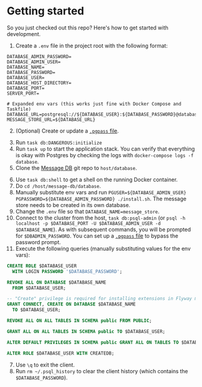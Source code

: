 # Getting started

So you just checked out this repo? Here's how to get started with development.

1. Create a `.env` file in the project root with the following format:

```dotenv
DATABASE_ADMIN_PASSWORD=
DATABASE_ADMIN_USER=
DATABASE_NAME=
DATABASE_PASSWORD=
DATABASE_USER=
DATABASE_HOST_DIRECTORY=
DATABASE_PORT=
SERVER_PORT=

# Expanded env vars (this works just fine with Docker Compose and Taskfile)
DATABASE_URL=postgresql://${DATABASE_USER}:${DATABASE_PASSWORD}@database:5432/${DATABASE_NAME}
MESSAGE_STORE_URL=${DATABASE_URL}
```

2. (Optional) Create or update a [`.pgpass` file][1].

[1]: https://www.postgresql.org/docs/13/libpq-pgpass.html

3. Run `task db:DANGEROUS:initialize`
4. Run `task up` to start the application stack. You can verify that everything is okay with Postgres by checking the logs with `docker-compose logs -f database`.
5. Clone the [Message DB][2] git repo to `host/database`.

[2]: https://github.com/message-db/message-db

6. Use `task db:shell` to get a shell on the running Docker container.
7. Do `cd /host/message-db/database`.
8. Manually substitute env vars and run `PGUSER=${DATABASE_ADMIN_USER} PGPASSWORD=${DATABASE_ADMIN_PASSWORD} ./install.sh`. The message store needs to be created in its own database.
9. Change the `.env` file so that `DATABASE_NAME=message_store`.
10. Connect to the cluster from the host, `task db:psql-admin` (or `psql -h localhost -p $DATABASE_PORT -U $DATABASE_ADMIN_USER -d $DATABASE_NAME`). As with subsequent commands, you will be prompted for `$DBADMIN_PASSWORD`. You can set up a [`.pgpass` file][1] to bypass the password prompt.
11. Execute the following queries (manually substituting values for the env vars):

```sql
CREATE ROLE $DATABASE_USER
  WITH LOGIN PASSWORD '$DATABASE_PASSWORD';

REVOKE ALL ON DATABASE $DATABASE_NAME
  FROM $DATABASE_USER;

-- "Create" privilege is required for installing extensions in Flyway migrations
GRANT CONNECT, CREATE ON DATABASE $DATABASE_NAME
  TO $DATABASE_USER;

REVOKE ALL ON ALL TABLES IN SCHEMA public FROM PUBLIC;

GRANT ALL ON ALL TABLES IN SCHEMA public TO $DATABASE_USER;

ALTER DEFAULT PRIVILEGES IN SCHEMA public GRANT ALL ON TABLES TO $DATABASE_USER;

ALTER ROLE $DATABASE_USER WITH CREATEDB;
```

7. Use `\q` to exit the client.
8. Run `rm ~/.psql_history` to clear the client history (which contains the `$DATABASE_PASSWORD`).
